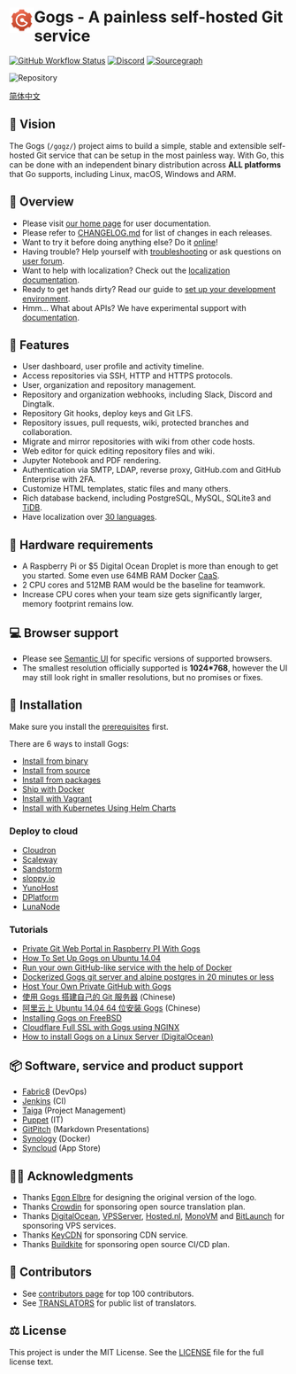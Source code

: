 # <img src="https://github.com/gogs/gogs/raw/main/public/img/favicon.png" width="45" align="left">Gogs - A painless self-hosted Git service

[![GitHub Workflow Status](https://img.shields.io/github/workflow/status/gogs/gogs/Go?logo=github&style=for-the-badge)](https://github.com/gogs/gogs/actions?query=workflow%3AGo) [![Discord](https://img.shields.io/discord/382595433060499458.svg?style=for-the-badge&logo=discord)](https://discord.gg/9aqdHU7) [![Sourcegraph](https://img.shields.io/badge/view%20on-Sourcegraph-brightgreen.svg?style=for-the-badge&logo=sourcegraph)](https://sourcegraph.com/github.com/gogs/gogs)

![Repository](https://gogs.io/img/screenshots/2.png)

[简体中文](README_ZH.md)

## 🔮 Vision

The Gogs (`/gɑgz/`) project aims to build a simple, stable and extensible self-hosted Git service that can be setup in the most painless way. With Go, this can be done with an independent binary distribution across **ALL platforms** that Go supports, including Linux, macOS, Windows and ARM.

## 📡 Overview

- Please visit [our home page](https://gogs.io) for user documentation.
- Please refer to [CHANGELOG.md](CHANGELOG.md) for list of changes in each releases.
- Want to try it before doing anything else? Do it [online](https://try.gogs.io/gogs/gogs)!
- Having trouble? Help yourself with [troubleshooting](https://gogs.io/docs/intro/troubleshooting.html) or ask questions on [user forum](https://discuss.gogs.io/).
- Want to help with localization? Check out the [localization documentation](https://gogs.io/docs/features/i18n.html).
- Ready to get hands dirty? Read our guide to [set up your development environment](docs/dev/local_development.md).
- Hmm... What about APIs? We have experimental support with [documentation](https://github.com/gogs/docs-api).

## 💌 Features

- User dashboard, user profile and activity timeline.
- Access repositories via SSH, HTTP and HTTPS protocols.
- User, organization and repository management.
- Repository and organization webhooks, including Slack, Discord and Dingtalk.
- Repository Git hooks, deploy keys and Git LFS.
- Repository issues, pull requests, wiki, protected branches and collaboration.
- Migrate and mirror repositories with wiki from other code hosts.
- Web editor for quick editing repository files and wiki.
- Jupyter Notebook and PDF rendering.
- Authentication via SMTP, LDAP, reverse proxy, GitHub.com and GitHub Enterprise with 2FA.
- Customize HTML templates, static files and many others.
- Rich database backend, including PostgreSQL, MySQL, SQLite3 and [TiDB](https://github.com/pingcap/tidb).
- Have localization over [30 languages](https://crowdin.com/project/gogs).

## 💾 Hardware requirements

- A Raspberry Pi or $5 Digital Ocean Droplet is more than enough to get you started. Some even use 64MB RAM Docker [CaaS](https://blog.docker.com/2016/02/containers-as-a-service-caas/).
- 2 CPU cores and 512MB RAM would be the baseline for teamwork.
- Increase CPU cores when your team size gets significantly larger, memory footprint remains low.

## 💻 Browser support

- Please see [Semantic UI](https://github.com/Semantic-Org/Semantic-UI#browser-support) for specific versions of supported browsers.
- The smallest resolution officially supported is **1024*768**, however the UI may still look right in smaller resolutions, but no promises or fixes.

## 📜 Installation

Make sure you install the [prerequisites](https://gogs.io/docs/installation) first.

There are 6 ways to install Gogs:

- [Install from binary](https://gogs.io/docs/installation/install_from_binary.html)
- [Install from source](https://gogs.io/docs/installation/install_from_source.html)
- [Install from packages](https://gogs.io/docs/installation/install_from_packages.html)
- [Ship with Docker](https://github.com/gogs/gogs/tree/main/docker)
- [Install with Vagrant](https://github.com/geerlingguy/ansible-vagrant-examples/tree/master/gogs)
- [Install with Kubernetes Using Helm Charts](https://github.com/helm/charts/tree/master/incubator/gogs)

### Deploy to cloud

- [Cloudron](https://cloudron.io/appstore.html#io.gogs.cloudronapp)
- [Scaleway](https://www.scaleway.com/imagehub/gogs/)
- [Sandstorm](https://github.com/cem/gogs-sandstorm)
- [sloppy.io](https://github.com/sloppyio/quickstarters/tree/master/gogs)
- [YunoHost](https://github.com/YunoHost-Apps/gogs_ynh)
- [DPlatform](https://github.com/j8r/DPlatform)
- [LunaNode](https://github.com/LunaNode/launchgogs)

### Tutorials

- [Private Git Web Portal in Raspberry PI With Gogs](https://peppe8o.com/private-git-web-portal-in-raspberry-pi-with-gogs/)
- [How To Set Up Gogs on Ubuntu 14.04](https://www.digitalocean.com/community/tutorials/how-to-set-up-gogs-on-ubuntu-14-04)
- [Run your own GitHub-like service with the help of Docker](http://blog.hypriot.com/post/run-your-own-github-like-service-with-docker/)
- [Dockerized Gogs git server and alpine postgres in 20 minutes or less](http://garthwaite.org/docker-gogs.html)
- [Host Your Own Private GitHub with Gogs](https://eladnava.com/host-your-own-private-github-with-gogs-io/)
- [使用 Gogs 搭建自己的 Git 服务器](https://blog.mynook.info/post/host-your-own-git-server-using-gogs/) (Chinese)
- [阿里云上 Ubuntu 14.04 64 位安装 Gogs](http://my.oschina.net/luyao/blog/375654) (Chinese)
- [Installing Gogs on FreeBSD](https://www.codejam.info/2015/03/installing-gogs-on-freebsd.html)
- [Cloudflare Full SSL with Gogs using NGINX](http://www.listekconsulting.com/articles/cloudflare-full-ssl-with-gogs-go-git-service-using-nginx/)
- [How to install Gogs on a Linux Server (DigitalOcean)](https://www.youtube.com/watch?v=deSfX0gqefE)

## 📦 Software, service and product support

- [Fabric8](http://fabric8.io/) (DevOps)
- [Jenkins](https://plugins.jenkins.io/gogs-webhook/) (CI)
- [Taiga](https://taiga.io/) (Project Management)
- [Puppet](https://forge.puppet.com/Siteminds/gogs) (IT)
- [GitPitch](https://gitpitch.com/) (Markdown Presentations)
- [Synology](https://www.synology.com) (Docker)
- [Syncloud](https://syncloud.org/) (App Store)

## 🙇‍♂️ Acknowledgments

- Thanks [Egon Elbre](https://twitter.com/egonelbre) for designing the original version of the logo.
- Thanks [Crowdin](https://crowdin.com/project/gogs) for sponsoring open source translation plan.
- Thanks [DigitalOcean](https://www.digitalocean.com), [VPSServer](https://www.vpsserver.com/), [Hosted.nl](https://www.hosted.nl/), [MonoVM](https://monovm.com) and [BitLaunch](https://bitlaunch.io) for sponsoring VPS services.
- Thanks [KeyCDN](https://www.keycdn.com/) for sponsoring CDN service.
- Thanks [Buildkite](https://buildkite.com) for sponsoring open source CI/CD plan.

## 👋 Contributors

- See [contributors page](https://github.com/gogs/gogs/graphs/contributors) for top 100 contributors.
- See [TRANSLATORS](conf/locale/TRANSLATORS) for public list of translators.

## ⚖️ License

This project is under the MIT License. See the [LICENSE](https://github.com/gogs/gogs/blob/main/LICENSE) file for the full license text.
